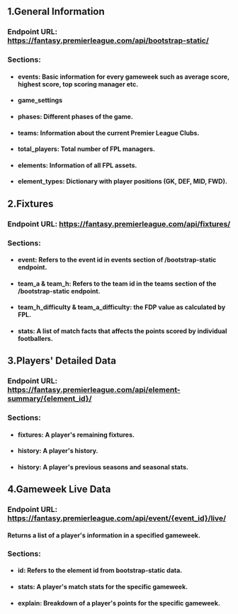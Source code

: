 ## **1.General Information**
### Endpoint URL: https://fantasy.premierleague.com/api/bootstrap-static/
### Sections:
* #### **events**: Basic information for every gameweek such as average score, highest score, top scoring manager etc.
* #### **game_settings**
* #### **phases**: Different phases of the game.
* #### **teams**: Information about the current Premier League Clubs.
* #### **total_players**: Total number of FPL managers.
* #### **elements**: Information of all FPL assets.
* #### **element_types**: Dictionary with player positions (GK, DEF, MID, FWD).

## **2.Fixtures**
### Endpoint URL: https://fantasy.premierleague.com/api/fixtures/
### Sections:
* #### **event**: Refers to the event id in events section of /bootstrap-static endpoint.
* #### **team_a** & **team_h**: Refers to the team id in the teams section of the /bootstrap-static endpoint.
* #### **team_h_difficulty** & **team_a_difficulty**: the FDP value as calculated by FPL.
* #### **stats**: A list of match facts that affects the points scored by individual footballers.

## **3.Players' Detailed Data**
### Endpoint URL: https://fantasy.premierleague.com/api/element-summary/{element_id}/
### Sections:
* #### **fixtures**: A player's remaining fixtures.
* #### **history**: A player's history.
* #### **history**: A player's previous seasons and seasonal stats.

## **4.Gameweek Live Data**
### Endpoint URL: https://fantasy.premierleague.com/api/event/{event_id}/live/
#### Returns a list of a player's information in a specified gameweek.
### Sections:
* #### **id**: Refers to the element id from bootstrap-static data.
* #### **stats**: A player's match stats for the specific gameweek.
* #### **explain**: Breakdown of a player's points for the specific gameweek.



